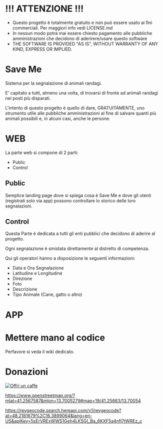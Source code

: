 # !!! ATTENZIONE !!!
* Questo progetto è totalmente gratuito e non può essere usato ai fini commerciali. Per maggiori info vedi LICENSE.md
* In nessun modo potrà mai essere chiesto pagamento alle pubbliche amministrazioni che decidono di aderirere/usare questo software
* THE SOFTWARE IS PROVIDED "AS IS", WITHOUT WARRANTY OF ANY KIND, EXPRESS OR IMPLIED.

# Save Me
Sistema per la segnalazione di animali randagi.

E' capitato a tutti, almeno una volta, di trovarsi di fronte ad animali randagi nei posti più disparati.

L'intento di questo progetto è quello di dare, GRATUITAMENTE, uno strumento utile alle pubbliche amministrazioni al fine
di salvare quanti più animali possibili e, in alcuni casi, anche le persone.


# WEB
La parte web si compone di 2 parti:
* Public
* Control

## Public
Semplice landing page dove si spiega cosa è Save Me e dove gli utenti (registrati solo via app) possono controllare lo
storico delle loro segnalazioni.

## Control
Questa Parte è dedicata a tutti gli enti pubblici che decidono di aderire al progetto.

Ogni segnalazione è smistata direttamente al distretto di competenza.

Qui gli operatori hanno a disposizione le seguenti informazioni:
* Data e Ora Segnalazione
* Latitudine e Longitudine
* Direzione
* Foto
* Descrizione
* Tipo Animale (Cane, gatto o altro)


# APP

# Mettere mano al codice
Perfavore si veda il wiki dedicato.

# Donazioni 
 [![Offri un caffe](https://az743702.vo.msecnd.net/cdn/kofi2.png?v=2)](https://ko-fi.com/B0B5XDIW)

https://www.openstreetmap.org/?mlat=41.2567587&mlon=13.7005279#map=19/41.25663/13.70054

https://revgeocode.search.hereapi.com/v1/revgeocode?at=48.2181679%2C16.3899064&lang=en-US&apiKey=5sErVRExWWS1Geh4LKSGI_Ba_6KXF5a4nfl7tWREz_c